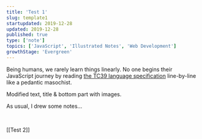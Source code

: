 ```yaml
---
title: 'Test 1'
slug: template1
startupdated: 2019-12-28
updated: 2019-12-28
published: true
type: ['note']
topics: ['JavaScript', 'Illustrated Notes', 'Web Development']
growthStage: 'Evergreen'
---
```


<FullWidthImage width="800px" src="https://res.cloudinary.com/dg3gyk0gu/image/upload/c_scale,w_700/v1580828081/maggieappleton.com/egghead-course-notes/advancedjs-notes/AdvancedJS_1_2x.png" alt="Advanced JavaScript Fundamentals" />

<IntroParagraph>

Being humans, we rarely learn things linearly. No one begins their JavaScript journey by reading [the TC39 language specification](https://www.ecma-international.org/ecma-262/5.1/) line-by-line like a pedantic masochist.

</IntroParagraph>

Modified text, title & bottom part with images.

<p>As usual, I drew some notes...</p>

<br/>

[[Test 2]]

